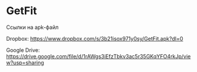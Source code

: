 # GetFit
Ссылки на apk-файл 

Dropbox: https://www.dropbox.com/s/3b21isox971y0sy/GetFit.apk?dl=0

Google Drive: https://drive.google.com/file/d/1rAWgs3iEfzTbkv3ac5r35GKqYFO4rkJp/view?usp=sharing
